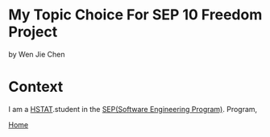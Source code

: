 # My Topic Choice For SEP 10 Freedom Project
by Wen Jie Chen

# Context
I am a [HSTAT](https://www.hstat.org/).student in the [SEP(Software Engineering Program)](https://hstatsep.github.io/). Program,

[Home](../README.md)
